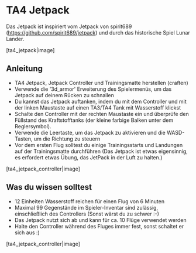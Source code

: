 # TA4 Jetpack

Das Jetpack ist inspiriert vom Jetpack von spirit689 (https://github.com/spirit689/jetpack) und durch das historische Spiel Lunar Lander.

[ta4_jetpack|image]


## Anleitung

- TA4 Jetpack, Jetpack Controller und Trainingsmatte herstellen (craften)
- Verwende die '3d_armor' Erweiterung des Spielermenüs, um das Jetpack auf deinem Rücken zu schnallen
- Du kannst das Jetpack auftanken, indem du mit dem Controller und mit der linken Maustaste auf einen TA3/TA4 Tank mit Wasserstoff klickst
- Schalte den Controller mit der rechten Maustaste ein und überprüfe den Füllstand des Kraftstofftanks (der kleine farbige Balken unter dem Reglersymbol).
- Verwende die Leertaste, um das Jetpack zu aktivieren und die WASD-Tasten, um die Richtung zu steuern
- Vor dem ersten Flug solltest du einige Trainingsstarts und Landungen auf der Trainingsmatte durchführen
   (Das Jetpack ist etwas eigensinnig, es erfordert etwas Übung, das JetPack in der Luft zu halten.)

[ta4_jetpack_controller|image]

  
## Was du wissen solltest

- 12 Einheiten Wasserstoff reichen für einen Flug von 6 Minuten
- Maximal 99 Gegenstände im Spieler-Inventar sind zulässig, einschließlich des Controllers
  (Sonst wärst du zu schwer :-)
- Das Jetpack nutzt sich ab und kann für ca. 10 Flüge verwendet werden
- Halte den Controller während des Fluges immer fest, sonst schaltet er sich aus :)

[ta4_jetpack_controller|image]

